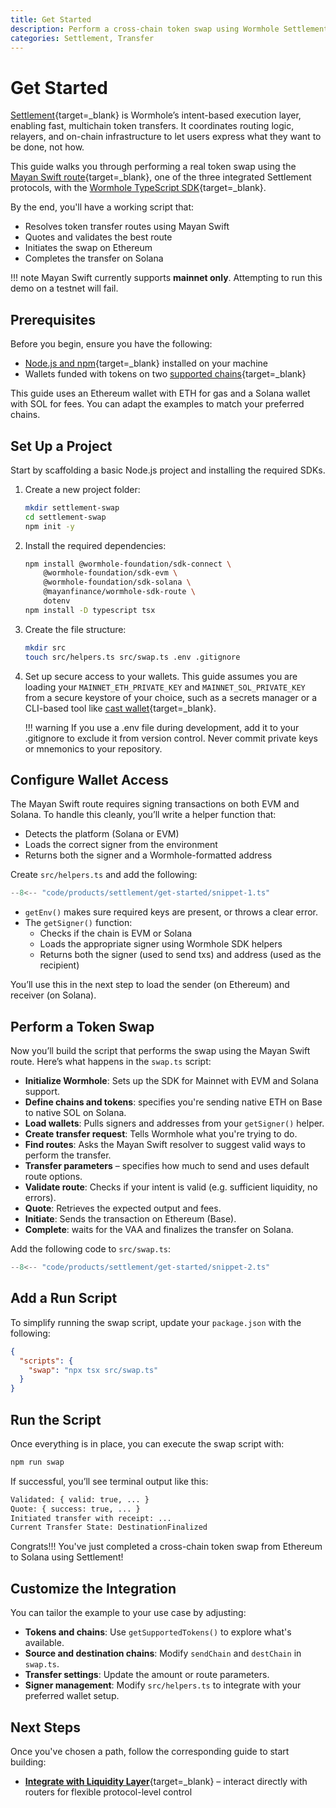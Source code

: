 ```yaml
---
title: Get Started
description: Perform a cross-chain token swap using Wormhole Settlement and the Mayan Swift route with the TypeScript SDK on mainnet.
categories: Settlement, Transfer
---
```


# Get Started

[Settlement](/docs/products/settlement/overview/){target=\_blank} is Wormhole’s intent-based execution layer, enabling fast, multichain token transfers. It coordinates routing logic, relayers, and on-chain infrastructure to let users express what they want to be done, not how.

This guide walks you through performing a real token swap using the [Mayan Swift route](https://mayan.finance){target=_blank}, one of the three integrated Settlement protocols, with the [Wormhole TypeScript SDK](docs/tools/typescript-sdk/get-started/){target=_blank}.

By the end, you'll have a working script that:

- Resolves token transfer routes using Mayan Swift
- Quotes and validates the best route
- Initiates the swap on Ethereum
- Completes the transfer on Solana

!!! note
    Mayan Swift currently supports **mainnet only**. Attempting to run this demo on a testnet will fail.

## Prerequisites

Before you begin, ensure you have the following:

- [Node.js and npm](https://docs.npmjs.com/downloading-and-installing-node-js-and-npm){target=\_blank} installed on your machine
- Wallets funded with tokens on two [supported chains](/docs/products/reference/supported-networks/#settlement){target=\_blank}

This guide uses an Ethereum wallet with ETH for gas and a Solana wallet with SOL for fees. You can adapt the examples to match your preferred chains.

## Set Up a Project

Start by scaffolding a basic Node.js project and installing the required SDKs.

1. Create a new project folder:

    ```bash
    mkdir settlement-swap
    cd settlement-swap
    npm init -y
    ```

2. Install the required dependencies:

    ```bash
    npm install @wormhole-foundation/sdk-connect \
        @wormhole-foundation/sdk-evm \
        @wormhole-foundation/sdk-solana \
        @mayanfinance/wormhole-sdk-route \
        dotenv
    npm install -D typescript tsx
    ```
3. Create the file structure:

    ```bash
    mkdir src
    touch src/helpers.ts src/swap.ts .env .gitignore
    ```

4. Set up secure access to your wallets. This guide assumes you are loading your `MAINNET_ETH_PRIVATE_KEY` and `MAINNET_SOL_PRIVATE_KEY` from a secure keystore of your choice, such as a secrets manager or a CLI-based tool like [cast wallet](https://book.getfoundry.sh/reference/cast/cast-wallet/){target=_blank}.

    !!! warning
        If you use a .env file during development, add it to your .gitignore to exclude it from version control. Never commit private keys or mnemonics to your repository.

## Configure Wallet Access

The Mayan Swift route requires signing transactions on both EVM and Solana. To handle this cleanly, you’ll write a helper function that:

- Detects the platform (Solana or EVM)
- Loads the correct signer from the environment
- Returns both the signer and a Wormhole-formatted address

Create `src/helpers.ts` and add the following:

```ts title="src/helpers.ts"
--8<-- "code/products/settlement/get-started/snippet-1.ts"
```

- `getEnv()` makes sure required keys are present, or throws a clear error.
- The `getSigner()` function:
    - Checks if the chain is EVM or Solana
    - Loads the appropriate signer using Wormhole SDK helpers
    - Returns both the signer (used to send txs) and address (used as the recipient)

You’ll use this in the next step to load the sender (on Ethereum) and receiver (on Solana).

## Perform a Token Swap

Now you’ll build the script that performs the swap using the Mayan Swift route. Here’s what happens in the `swap.ts` script:

- **Initialize Wormhole**: Sets up the SDK for Mainnet with EVM and Solana support.
- **Define chains and tokens**: specifies you're sending native ETH on Base to native SOL on Solana.
- **Load wallets**: Pulls signers and addresses from your `getSigner()` helper.
- **Create transfer request**: Tells Wormhole what you're trying to do.
- **Find routes**: Asks the Mayan Swift resolver to suggest valid ways to perform the transfer.
- **Transfer parameters** – specifies how much to send and uses default route options.
- **Validate route**: Checks if your intent is valid (e.g. sufficient liquidity, no errors).
- **Quote**: Retrieves the expected output and fees.
- **Initiate**: Sends the transaction on Ethereum (Base).
- **Complete**: waits for the VAA and finalizes the transfer on Solana.

Add the following code to `src/swap.ts`:

```ts title="src/swap.ts"
--8<-- "code/products/settlement/get-started/snippet-2.ts"
```

## Add a Run Script

To simplify running the swap script, update your `package.json` with the following:

```json title="package.json"
{
  "scripts": {
    "swap": "npx tsx src/swap.ts"
  }
}
```

## Run the Script

Once everything is in place, you can execute the swap script with:

```bash
npm run swap
```
If successful, you’ll see terminal output like this:

```bash
Validated: { valid: true, ... }
Quote: { success: true, ... }
Initiated transfer with receipt: ...
Current Transfer State: DestinationFinalized
```

Congrats!!! You've just completed a cross-chain token swap from Ethereum to Solana using Settlement!

## Customize the Integration

You can tailor the example to your use case by adjusting:

- **Tokens and chains**: Use `getSupportedTokens()` to explore what's available.
- **Source and destination chains**: Modify `sendChain` and `destChain` in `swap.ts`.
- **Transfer settings**: Update the amount or route parameters.
- **Signer management**: Modify `src/helpers.ts` to integrate with your preferred wallet setup.

## Next Steps

Once you've chosen a path, follow the corresponding guide to start building:

- [**Integrate with Liquidity Layer**](/docs/products/settlement/guides/liquidity-layer/){target=\_blank} – interact directly with routers for flexible protocol-level control
<!-- - [**Use Mayan Swift with the SDK**](TODO){target=\_blank} – plug into Settlement using the [TypeScript SDK](https://www.npmjs.com/package/@wormhole-foundation/sdk){target=\_blank} for rapid integration -->
